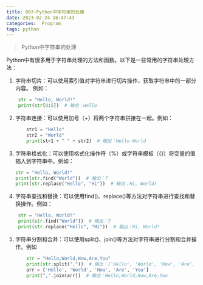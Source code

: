 ```yaml
---
title: 007-Python中字符串的处理
date: 2023-02-24 16:47:43
categories:  Program
tags: python
---
```


> Python中字符串的处理
<!--more-->


Python中有很多用于字符串处理的方法和函数。以下是一些常用的字符串处理方法：

1. 字符串切片：可以使用索引值对字符串进行切片操作，获取字符串中的一部分内容。
   例如：
   ```python
    str = "Hello, World!"
    print(str[0:5])  # 输出：Hello
   ```
2. 字符串连接：可以使用加号（+）将两个字符串拼接在一起。例如：

    ```python
        str1 = "Hello"
        str2 = "World"
        print(str1 + " " + str2)  # 输出：Hello World
    ```
3. 字符串格式化：可以使用格式化操作符（%）或字符串模板（{}）将变量的值插入到字符串中。例如：

    ```python
    str = "Hello, World!"
    print(str.find("World"))  # 输出：7
    print(str.replace("Hello", "Hi"))  # 输出：Hi, World!
    ```

4. 字符串查找和替换：可以使用find()、replace()等方法对字符串进行查找和替换操作。例如：
   ```python
    str = "Hello, World!"
    print(str.find("World"))  # 输出：7
    print(str.replace("Hello", "Hi"))  # 输出：Hi, World!
   ```
5. 字符串分割和合并：可以使用split()、join()等方法对字符串进行分割和合并操作。例如
    ```python
        str = "Hello,World,How,Are,You"
        print(str.split(","))  # 输出：['Hello', 'World', 'How', 'Are', 'You']
        arr = ['Hello', 'World', 'How', 'Are', 'You']
        print(",".join(arr))  # 输出：Hello,World,How,Are,You
    ```